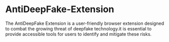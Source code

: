 # AntiDeepFake-Extension
The AntiDeepFake Extension is a user-friendly browser extension designed to combat the growing threat of deepfake technology.it is essential to provide accessible tools for users to identify and mitigate these risks.
